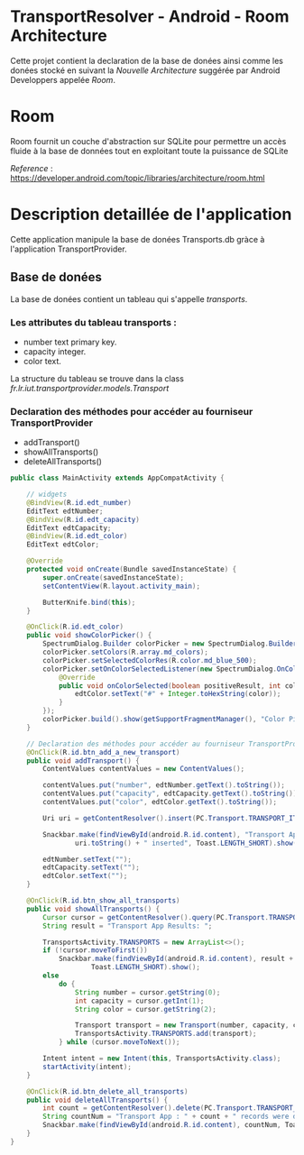 TransportResolver - Android - Room Architecture
===== 

Cette projet contient la declaration de la base de donées ainsi comme les
donées stocké en suivant la _Nouvelle Architecture_ suggérée par Android Developpers
appelée _Room_.

# Room

Room fournit un couche d'abstraction sur SQLite pour permettre un accès
fluide à la base de données tout en exploitant toute la puissance de SQLite

_Reference_ : https://developer.android.com/topic/libraries/architecture/room.html

# Description detaillée de l'application

Cette application manipule la base de donées Transports.db gràce à l'application
TransportProvider.

## Base de donées

La base de donées contient un tableau qui s'appelle _transports_.

### Les attributes du tableau transports :
* number text primary key.
* capacity integer.
* color text.

La structure du tableau se trouve dans la class 
_fr.lr.iut.transportprovider.models.Transport_

### Declaration des méthodes pour accéder au fourniseur TransportProvider
* addTransport()
* showAllTransports()
* deleteAllTransports() 
```java
public class MainActivity extends AppCompatActivity {

    // widgets
    @BindView(R.id.edt_number)
    EditText edtNumber;
    @BindView(R.id.edt_capacity)
    EditText edtCapacity;
    @BindView(R.id.edt_color)
    EditText edtColor;

    @Override
    protected void onCreate(Bundle savedInstanceState) {
        super.onCreate(savedInstanceState);
        setContentView(R.layout.activity_main);

        ButterKnife.bind(this);
    }

    @OnClick(R.id.edt_color)
    public void showColorPicker() {
        SpectrumDialog.Builder colorPicker = new SpectrumDialog.Builder(this);
        colorPicker.setColors(R.array.md_colors);
        colorPicker.setSelectedColorRes(R.color.md_blue_500);
        colorPicker.setOnColorSelectedListener(new SpectrumDialog.OnColorSelectedListener() {
            @Override
            public void onColorSelected(boolean positiveResult, int color) {
                edtColor.setText("#" + Integer.toHexString(color));
            }
        });
        colorPicker.build().show(getSupportFragmentManager(), "Color Picker");
    }

    // Declaration des méthodes pour accéder au fourniseur TransportProvider
    @OnClick(R.id.btn_add_a_new_transport)
    public void addTransport() {
        ContentValues contentValues = new ContentValues();

        contentValues.put("number", edtNumber.getText().toString());
        contentValues.put("capacity", edtCapacity.getText().toString());
        contentValues.put("color", edtColor.getText().toString());

        Uri uri = getContentResolver().insert(PC.Transport.TRANSPORT_ITEM, contentValues);

        Snackbar.make(findViewById(android.R.id.content), "Transport App : " +
                uri.toString() + " inserted", Toast.LENGTH_SHORT).show();

        edtNumber.setText("");
        edtCapacity.setText("");
        edtColor.setText("");
    }

    @OnClick(R.id.btn_show_all_transports)
    public void showAllTransports() {
        Cursor cursor = getContentResolver().query(PC.Transport.TRANSPORT_DIR, null, null, null, "number");
        String result = "Transport App Results: ";

        TransportsActivity.TRANSPORTS = new ArrayList<>();
        if (!cursor.moveToFirst())
            Snackbar.make(findViewById(android.R.id.content), result + " no content yet!",
                    Toast.LENGTH_SHORT).show();
        else
            do {
                String number = cursor.getString(0);
                int capacity = cursor.getInt(1);
                String color = cursor.getString(2);

                Transport transport = new Transport(number, capacity, color);
                TransportsActivity.TRANSPORTS.add(transport);
            } while (cursor.moveToNext());

        Intent intent = new Intent(this, TransportsActivity.class);
        startActivity(intent);
    }

    @OnClick(R.id.btn_delete_all_transports)
    public void deleteAllTransports() {
        int count = getContentResolver().delete(PC.Transport.TRANSPORT_DIR, null, null);
        String countNum = "Transport App : " + count + " records were deleted.";
        Snackbar.make(findViewById(android.R.id.content), countNum, Toast.LENGTH_SHORT).show();
    }
}
```